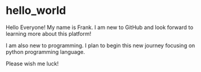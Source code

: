 # hello_world

Hello Everyone!
My name is Frank.  I am new to GitHub and look forward to learning more about this platform!

I am also new to programming.  I plan to begin this new journey focusing on python programming language.  

Please wish me luck!
